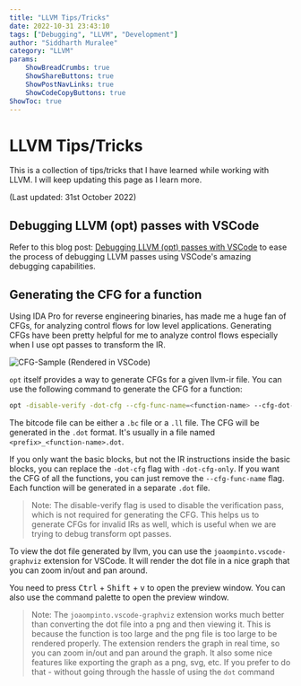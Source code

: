 ```yaml
---
title: "LLVM Tips/Tricks"
date: 2022-10-31 23:43:10  
tags: ["Debugging", "LLVM", "Development"]
author: "Siddharth Muralee"
category: "LLVM"
params:
    ShowBreadCrumbs: true
    ShowShareButtons: true
    ShowPostNavLinks: true
    ShowCodeCopyButtons: true
ShowToc: true
---
```


# LLVM Tips/Tricks

This is a collection of tips/tricks that I have learned while working with LLVM. I will keep updating this page as I learn more.

(Last updated: 31st October 2022)

## Debugging LLVM (opt) passes with VSCode

Refer to this blog post: [Debugging LLVM (opt) passes with VSCode](/llvm_debug) to ease the process of debugging LLVM passes using VSCode's amazing debugging capabilities.

## Generating the CFG for a function

Using IDA Pro for reverse engineering binaries, has made me a huge fan of CFGs, for analyzing control flows for low level applications. Generating CFGs have been pretty helpful for me to analyze control flows especially when I use opt passes to transform the IR.

![CFG-Sample (Rendered in VSCode)](/llvm_tips/cfg.png)

`opt` itself provides a way to generate CFGs for a given llvm-ir file. You can use the following command to generate the CFG for a function:

```bash
opt -disable-verify -dot-cfg --cfg-func-name=<function-name> --cfg-dot-filename-prefix=<path + prefix> <target bitcode file>
```

The bitcode file can be either a `.bc` file or a `.ll` file. The CFG will be generated in the `.dot` format. It's usually in a file named `<prefix>_<function-name>.dot`. 

If you only want the basic blocks, but not the IR instructions inside the basic blocks, you can replace the `-dot-cfg` flag with `-dot-cfg-only`.
If you want the CFG of all the functions, you can just remove the `--cfg-func-name` flag. Each function will be generated in a separate `.dot` file.

> Note: The disable-verify flag is used to disable the verification pass, which is not required for generating the CFG. This helps us to generate CFGs for invalid IRs as well, which is useful when we are trying to debug transform opt passes.

To view the dot file generated by llvm, you can use the `joaompinto.vscode-graphviz` extension for VSCode. It will render the dot file in a nice graph that you can zoom in/out and pan around.

You need to press <kbd>Ctrl</kbd> + <kbd>Shift</kbd> + <kbd>v</kbd> to open the preview window. You can also use the command palette to open the preview window.

> Note: The `joaompinto.vscode-graphviz` extension works much better than converting the dot file into a png and then viewing it. This is because the function is too large and the png file is too large to be rendered properly. The extension renders the graph in real time, so you can zoom in/out and pan around the graph.
> It also some nice features like exporting the graph as a png, svg, etc. If you prefer to do that - without going through the hassle of using the `dot` command

